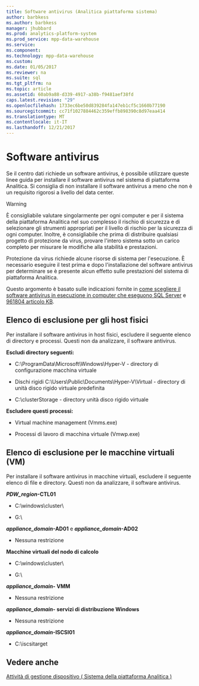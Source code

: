 ```yaml
---
title: Software antivirus (Analitica piattaforma sistema)
author: barbkess
ms.author: barbkess
manager: jhubbard
ms.prod: analytics-platform-system
ms.prod_service: mpp-data-warehouse
ms.service: 
ms.component: 
ms.technology: mpp-data-warehouse
ms.custom: 
ms.date: 01/05/2017
ms.reviewer: na
ms.suite: sql
ms.tgt_pltfrm: na
ms.topic: article
ms.assetid: 60ab9a88-d339-4917-a38b-f9481aef38fd
caps.latest.revision: "29"
ms.openlocfilehash: 1733ec6be50d839284fa147eb1cf5c1660b77190
ms.sourcegitcommit: cc71f1027884462c359effb898390c8d97eaa414
ms.translationtype: MT
ms.contentlocale: it-IT
ms.lasthandoff: 12/21/2017
---
```

# <a name="antivirus-software"></a>Software antivirus
Se il centro dati richiede un software antivirus, è possibile utilizzare queste linee guida per installare il software antivirus nel sistema di piattaforma Analitica. Si consiglia di non installare il software antivirus a meno che non è un requisito rigorosi a livello del data center.  
  
> [!WARNING]  
> È consigliabile valutare singolarmente per ogni computer e per il sistema della piattaforma Analitica nel suo complesso il rischio di sicurezza e di selezionare gli strumenti appropriati per il livello di rischio per la sicurezza di ogni computer. Inoltre, è consigliabile che prima di distribuire qualsiasi progetto di protezione da virus, provare l'intero sistema sotto un carico completo per misurare le modifiche alla stabilità e prestazioni.  
>   
> Protezione da virus richiede alcune risorse di sistema per l'esecuzione. È necessario eseguire il test prima e dopo l'installazione del software antivirus per determinare se è presente alcun effetto sulle prestazioni del sistema di piattaforma Analitica.  
  
Questo argomento è basato sulle indicazioni fornite in [come scegliere il software antivirus in esecuzione in computer che eseguono SQL Server](http://support.microsoft.com/kb/309422) e [961804 articolo KB](http://support.microsoft.com/kb/961804/en-us).  
  
## <a name="exclusion-list-for-physical-hosts"></a>Elenco di esclusione per gli host fisici  
Per installare il software antivirus in host fisici, escludere il seguente elenco di directory e processi. Questi non da analizzare, il software antivirus.  
  
**Escludi directory seguenti:**  
  
-   C:\ProgramData\Microsoft\Windows\Hyper-V - directory di configurazione macchina virtuale  
  
-   Dischi rigidi C:\Users\Public\Documents\Hyper-V\Virtual - directory di unità disco rigido virtuale predefinita  
  
-   C:\clusterStorage - directory unità disco rigido virtuale  
  
**Escludere questi processi:**  
  
-   Virtual machine management (Vmms.exe)  
  
-   Processi di lavoro di macchina virtuale (Vmwp.exe)  
  
## <a name="exclusion-list-for-virtual-machines-vms"></a>Elenco di esclusione per le macchine virtuali (VM)  
Per installare il software antivirus in macchine virtuali, escludere il seguente elenco di file e directory. Questi non da analizzare, il software antivirus.  
  
***PDW_region*-CTL01**  
  
-   C:\windows\cluster\  
  
-   G:\  
  
***appliance_domain*-AD01** e  ***appliance_domain*-AD02**  
  
-   Nessuna restrizione  
  
**Macchine virtuali del nodo di calcolo**  
  
-   C:\windows\cluster\  
  
-   G:\  
  
***appliance_domain*- VMM**  
  
-   Nessuna restrizione  
  
***appliance_domain*- servizi di distribuzione Windows**  
  
-   Nessuna restrizione  
  
***appliance_domain*-ISCSI01**  
  
-   C:\iscsitarget  
  
## <a name="see-also"></a>Vedere anche  
[Attività di gestione dispositivo &#40; Sistema della piattaforma Analitica &#41;](appliance-management-tasks.md)  
  
